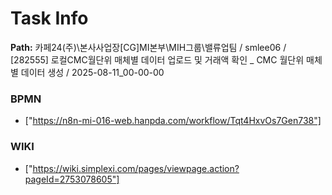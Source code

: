 # Task Info

**Path:** 카페24(주)\본사사업장\[CG]MI본부\MIH그룹\밸류업팀 / smlee06 / [282555] 로컬CMC월단위 매체별 데이터 업로드 및 거래액 확인 _ CMC 월단위 매체별 데이터 생성 / 2025-08-11_00-00-00

### BPMN
- ["https://n8n-mi-016-web.hanpda.com/workflow/Tqt4HxvOs7Gen738"]

### WIKI
- ["https://wiki.simplexi.com/pages/viewpage.action?pageId=2753078605"]

